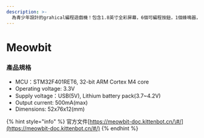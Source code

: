 ```yaml
---
description: >-
  為青少年設計的grahical編程遊戲機！包含1.8英寸全彩屏幕，6個可編程按鈕，1個蜂鳴器，內置光傳感器、溫度傳感器、SD卡插槽（用於外部存儲）、multyplayer連接器和邊緣連接器。
---
```


# Meowbit

### 產品規格

* MCU：STM32F401RET6, 32-bit ARM Cortex M4 core
* Operating voltage: 3.3V
* Supply voltage：USB\(5V\), Lithium battery pack\(3.7~4.2V\)
* Output current: 500mA\(max\)
* Dimensions: 52x76x12\(mm\)

{% hint style="info" %}
官方文件[https://meowbit-doc.kittenbot.cn/\#/](https://meowbit-doc.kittenbot.cn/#/)
{% endhint %}

